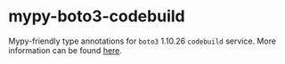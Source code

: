 # mypy-boto3-codebuild

Mypy-friendly type annotations for `boto3` 1.10.26 `codebuild` service.
More information can be found [here](https://github.com/vemel/mypy_boto3).